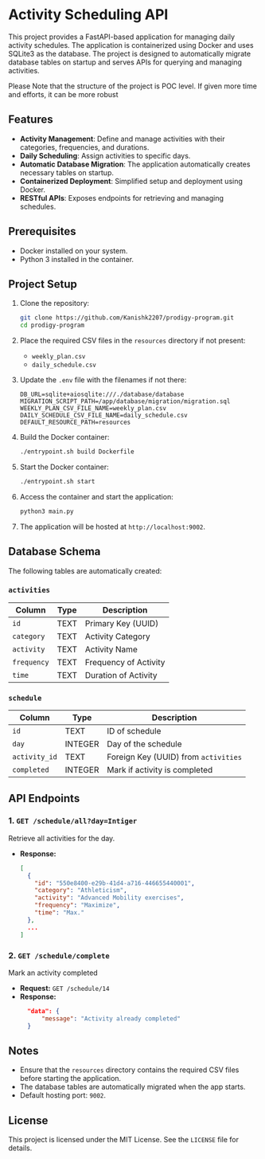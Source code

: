 # Activity Scheduling API

This project provides a FastAPI-based application for managing daily activity schedules. The application is containerized using Docker and uses SQLite3 as the database. The project is designed to automatically migrate database tables on startup and serves APIs for querying and managing activities.

Please Note that the structure of the project is POC level. If given more time and efforts, it can be more robust

## Features

- **Activity Management**: Define and manage activities with their categories, frequencies, and durations.
- **Daily Scheduling**: Assign activities to specific days.
- **Automatic Database Migration**: The application automatically creates necessary tables on startup.
- **Containerized Deployment**: Simplified setup and deployment using Docker.
- **RESTful APIs**: Exposes endpoints for retrieving and managing schedules.

## Prerequisites

- Docker installed on your system.
- Python 3 installed in the container.

## Project Setup

1. Clone the repository:
   ```bash
   git clone https://github.com/Kanishk2207/prodigy-program.git
   cd prodigy-program
   ```

2. Place the required CSV files in the `resources` directory if not present:
   - `weekly_plan.csv`
   - `daily_schedule.csv`

3. Update the `.env` file with the filenames if not there:
   ```env
   DB_URL=sqlite+aiosqlite:///./database/database
   MIGRATION_SCRIPT_PATH=/app/database/migration/migration.sql
   WEEKLY_PLAN_CSV_FILE_NAME=weekly_plan.csv
   DAILY_SCHEDULE_CSV_FILE_NAME=daily_schedule.csv
   DEFAULT_RESOURCE_PATH=resources
   ```

4. Build the Docker container:
   ```bash
   ./entrypoint.sh build Dockerfile
   ```
   
5. Start the Docker container:
   ```bash
   ./entrypoint.sh start
   ```

6. Access the container and start the application:
   ```bash
   python3 main.py
   ```

7. The application will be hosted at `http://localhost:9002`.

## Database Schema

The following tables are automatically created:

### `activities`
| Column   | Type   | Description            |
|----------|--------|------------------------|
| `id`     | TEXT  | Primary Key (UUID)     |
| `category` | TEXT  | Activity Category     |
| `activity` | TEXT  | Activity Name         |
| `frequency` | TEXT | Frequency of Activity |
| `time` | TEXT | Duration of Activity |

### `schedule`
| Column   | Type   | Description        |
|----------|--------|--------------------|
| `id`    | TEXT | ID of schedule |
| `day`    | INTEGER | Day of the schedule |
| `activity_id` | TEXT | Foreign Key (UUID) from `activities` |
| `completed` | INTEGER | Mark if activity is completed |

## API Endpoints

### 1. `GET /schedule/all?day=Intiger`
Retrieve all activities for the day.
- **Response:**
  ```json
  [
    {
      "id": "550e8400-e29b-41d4-a716-446655440001",
      "category": "Athleticism",
      "activity": "Advanced Mobility exercises",
      "frequency": "Maximize",
      "time": "Max."
    },
    ...
  ]
  ```



### 2. `GET /schedule/complete`
Mark an activity completed
- **Request:** `GET /schedule/14`
- **Response:**
  ```json
    "data": {
        "message": "Activity already completed"
    }

  ```

## Notes

- Ensure that the `resources` directory contains the required CSV files before starting the application.
- The database tables are automatically migrated when the app starts.
- Default hosting port: `9002`.

## License
This project is licensed under the MIT License. See the `LICENSE` file for details.


